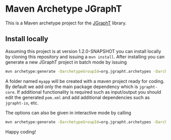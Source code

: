 
# Maven Archetype JGraphT

This is a Maven archetype project for the [JGraphT](https://github.com/jgrapht/jgrapht) library. 

## Install locally

Assuming this project is at version 1.2.0-SNAPSHOT you can install locally by cloning this repository and issuing a `mvn install`. After installing you can generate a new JGraphT project in batch mode by issuing 

```bash
mvn archetype:generate -DarchetypeGroupId=org.jgrapht.archetypes -DarchetypeArtifactId=maven-archetype-jgrapht -DarchetypeVersion=1.2.0-SNAPSHOT -DgroupId=org.myorg -DartifactId=myapp -Dversion=0.1.0-SNAPSHOT -B
```

A folder named `myapp` will be created with a maven project ready for coding. By default we add only the main package dependency which is `jgrapht-core`. If additional functionality is required such as input/output you should edit the generated `pom.xml` and add additional dependencies such as `jgrapht-io`, etc.

The options can also be given in interactive mode by calling
```bash
mvn archetype:generate -DarchetypeGroupId=org.jgrapht.archetypes -DarchetypeArtifactId=maven-archetype-jgrapht -DarchetypeVersion=1.2.0-SNAPSHOT 
```

Happy coding!
